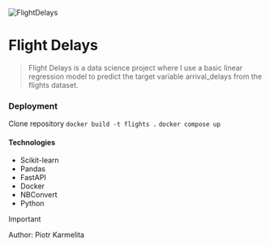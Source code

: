 ![FlightDelays](https://assets.planespotters.net/files/user/profile/78/c1/78c1c06b-331e-4add-a276-1e7b1ed6166f_256.png)

# Flight Delays
> Flight Delays is a data science project where I use a basic linear regression model to predict the target variable arrival_delays from the flights dataset.

### Deployment
Clone repository
```docker build -t flights .```
```docker compose up```

#### Technologies
 - Scikit-learn
 - Pandas
 - FastAPI
 - Docker
 - NBConvert
 - Python

> [!IMPORTANT]
> Author: Piotr Karmelita
